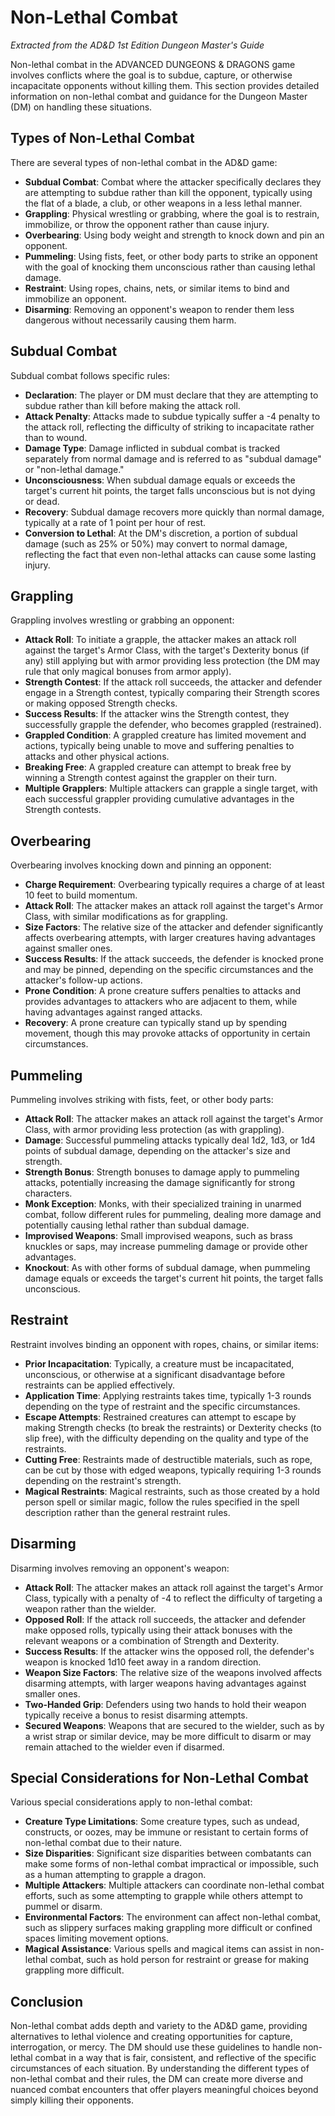 # Non-Lethal Combat

*Extracted from the AD&D 1st Edition Dungeon Master's Guide*

Non-lethal combat in the ADVANCED DUNGEONS & DRAGONS game involves conflicts where the goal is to subdue, capture, or otherwise incapacitate opponents without killing them. This section provides detailed information on non-lethal combat and guidance for the Dungeon Master (DM) on handling these situations.

## Types of Non-Lethal Combat

There are several types of non-lethal combat in the AD&D game:

- **Subdual Combat**: Combat where the attacker specifically declares they are attempting to subdue rather than kill the opponent, typically using the flat of a blade, a club, or other weapons in a less lethal manner.
- **Grappling**: Physical wrestling or grabbing, where the goal is to restrain, immobilize, or throw the opponent rather than cause injury.
- **Overbearing**: Using body weight and strength to knock down and pin an opponent.
- **Pummeling**: Using fists, feet, or other body parts to strike an opponent with the goal of knocking them unconscious rather than causing lethal damage.
- **Restraint**: Using ropes, chains, nets, or similar items to bind and immobilize an opponent.
- **Disarming**: Removing an opponent's weapon to render them less dangerous without necessarily causing them harm.

## Subdual Combat

Subdual combat follows specific rules:

- **Declaration**: The player or DM must declare that they are attempting to subdue rather than kill before making the attack roll.
- **Attack Penalty**: Attacks made to subdue typically suffer a -4 penalty to the attack roll, reflecting the difficulty of striking to incapacitate rather than to wound.
- **Damage Type**: Damage inflicted in subdual combat is tracked separately from normal damage and is referred to as "subdual damage" or "non-lethal damage."
- **Unconsciousness**: When subdual damage equals or exceeds the target's current hit points, the target falls unconscious but is not dying or dead.
- **Recovery**: Subdual damage recovers more quickly than normal damage, typically at a rate of 1 point per hour of rest.
- **Conversion to Lethal**: At the DM's discretion, a portion of subdual damage (such as 25% or 50%) may convert to normal damage, reflecting the fact that even non-lethal attacks can cause some lasting injury.

## Grappling

Grappling involves wrestling or grabbing an opponent:

- **Attack Roll**: To initiate a grapple, the attacker makes an attack roll against the target's Armor Class, with the target's Dexterity bonus (if any) still applying but with armor providing less protection (the DM may rule that only magical bonuses from armor apply).
- **Strength Contest**: If the attack roll succeeds, the attacker and defender engage in a Strength contest, typically comparing their Strength scores or making opposed Strength checks.
- **Success Results**: If the attacker wins the Strength contest, they successfully grapple the defender, who becomes grappled (restrained).
- **Grappled Condition**: A grappled creature has limited movement and actions, typically being unable to move and suffering penalties to attacks and other physical actions.
- **Breaking Free**: A grappled creature can attempt to break free by winning a Strength contest against the grappler on their turn.
- **Multiple Grapplers**: Multiple attackers can grapple a single target, with each successful grappler providing cumulative advantages in the Strength contests.

## Overbearing

Overbearing involves knocking down and pinning an opponent:

- **Charge Requirement**: Overbearing typically requires a charge of at least 10 feet to build momentum.
- **Attack Roll**: The attacker makes an attack roll against the target's Armor Class, with similar modifications as for grappling.
- **Size Factors**: The relative size of the attacker and defender significantly affects overbearing attempts, with larger creatures having advantages against smaller ones.
- **Success Results**: If the attack succeeds, the defender is knocked prone and may be pinned, depending on the specific circumstances and the attacker's follow-up actions.
- **Prone Condition**: A prone creature suffers penalties to attacks and provides advantages to attackers who are adjacent to them, while having advantages against ranged attacks.
- **Recovery**: A prone creature can typically stand up by spending movement, though this may provoke attacks of opportunity in certain circumstances.

## Pummeling

Pummeling involves striking with fists, feet, or other body parts:

- **Attack Roll**: The attacker makes an attack roll against the target's Armor Class, with armor providing less protection (as with grappling).
- **Damage**: Successful pummeling attacks typically deal 1d2, 1d3, or 1d4 points of subdual damage, depending on the attacker's size and strength.
- **Strength Bonus**: Strength bonuses to damage apply to pummeling attacks, potentially increasing the damage significantly for strong characters.
- **Monk Exception**: Monks, with their specialized training in unarmed combat, follow different rules for pummeling, dealing more damage and potentially causing lethal rather than subdual damage.
- **Improvised Weapons**: Small improvised weapons, such as brass knuckles or saps, may increase pummeling damage or provide other advantages.
- **Knockout**: As with other forms of subdual damage, when pummeling damage equals or exceeds the target's current hit points, the target falls unconscious.

## Restraint

Restraint involves binding an opponent with ropes, chains, or similar items:

- **Prior Incapacitation**: Typically, a creature must be incapacitated, unconscious, or otherwise at a significant disadvantage before restraints can be applied effectively.
- **Application Time**: Applying restraints takes time, typically 1-3 rounds depending on the type of restraint and the specific circumstances.
- **Escape Attempts**: Restrained creatures can attempt to escape by making Strength checks (to break the restraints) or Dexterity checks (to slip free), with the difficulty depending on the quality and type of the restraints.
- **Cutting Free**: Restraints made of destructible materials, such as rope, can be cut by those with edged weapons, typically requiring 1-3 rounds depending on the restraint's strength.
- **Magical Restraints**: Magical restraints, such as those created by a hold person spell or similar magic, follow the rules specified in the spell description rather than the general restraint rules.

## Disarming

Disarming involves removing an opponent's weapon:

- **Attack Roll**: The attacker makes an attack roll against the target's Armor Class, typically with a penalty of -4 to reflect the difficulty of targeting a weapon rather than the wielder.
- **Opposed Roll**: If the attack roll succeeds, the attacker and defender make opposed rolls, typically using their attack bonuses with the relevant weapons or a combination of Strength and Dexterity.
- **Success Results**: If the attacker wins the opposed roll, the defender's weapon is knocked 1d10 feet away in a random direction.
- **Weapon Size Factors**: The relative size of the weapons involved affects disarming attempts, with larger weapons having advantages against smaller ones.
- **Two-Handed Grip**: Defenders using two hands to hold their weapon typically receive a bonus to resist disarming attempts.
- **Secured Weapons**: Weapons that are secured to the wielder, such as by a wrist strap or similar device, may be more difficult to disarm or may remain attached to the wielder even if disarmed.

## Special Considerations for Non-Lethal Combat

Various special considerations apply to non-lethal combat:

- **Creature Type Limitations**: Some creature types, such as undead, constructs, or oozes, may be immune or resistant to certain forms of non-lethal combat due to their nature.
- **Size Disparities**: Significant size disparities between combatants can make some forms of non-lethal combat impractical or impossible, such as a human attempting to grapple a dragon.
- **Multiple Attackers**: Multiple attackers can coordinate non-lethal combat efforts, such as some attempting to grapple while others attempt to pummel or disarm.
- **Environmental Factors**: The environment can affect non-lethal combat, such as slippery surfaces making grappling more difficult or confined spaces limiting movement options.
- **Magical Assistance**: Various spells and magical items can assist in non-lethal combat, such as hold person for restraint or grease for making grappling more difficult.

## Conclusion

Non-lethal combat adds depth and variety to the AD&D game, providing alternatives to lethal violence and creating opportunities for capture, interrogation, or mercy. The DM should use these guidelines to handle non-lethal combat in a way that is fair, consistent, and reflective of the specific circumstances of each situation. By understanding the different types of non-lethal combat and their rules, the DM can create more diverse and nuanced combat encounters that offer players meaningful choices beyond simply killing their opponents.
